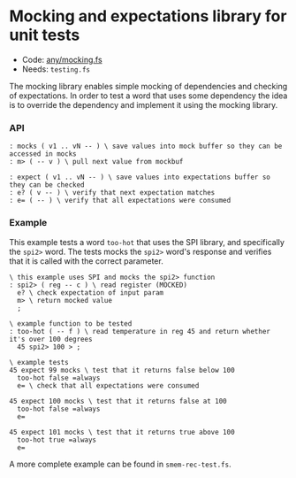 # Mocking and expectations library for unit tests

[code]: any/mocking.fs (testing)
* Code: <a href="https://github.com/jeelabs/embello/tree/master/explore/1608-forth/flib/any/mocking.fs">any/mocking.fs</a>
* Needs: `testing.fs`

The mocking library enables simple mocking of dependencies and checking of expectations.
In order to test a word that uses some dependency the idea is to override the
dependency and implement it using the mocking library.

### API

[defs]: <> (mocks m>)
```
: mocks ( v1 .. vN -- ) \ save values into mock buffer so they can be accessed in mocks
: m> ( -- v ) \ pull next value from mockbuf
```

[defs]: <> (expect e? e=)
```
: expect ( v1 .. vN -- ) \ save values into expectations buffer so they can be checked
: e? ( v -- ) \ verify that next expectation matches
: e= ( -- ) \ verify that all expectations were consumed
```

### Example

This example tests a word `too-hot` that uses the SPI library,
and specifically the `spi2>` word. The tests mocks the `spi2>` word's response and verifies
that it is called with the correct parameter.

```
\ this example uses SPI and mocks the spi2> function
: spi2> ( reg -- c ) \ read register (MOCKED)
  e? \ check expectation of input param
  m> \ return mocked value
  ;

\ example function to be tested
: too-hot ( -- f ) \ read temperature in reg 45 and return whether it's over 100 degrees
  45 spi2> 100 > ;

\ example tests
45 expect 99 mocks \ test that it returns false below 100
  too-hot false =always
  e= \ check that all expectations were consumed

45 expect 100 mocks \ test that it returns false at 100
  too-hot false =always
  e=

45 expect 101 mocks \ test that it returns true above 100
  too-hot true =always
  e=
```
A more complete example can be found in `smem-rec-test.fs`.

